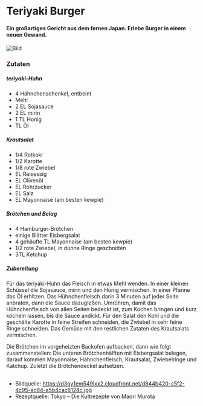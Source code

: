 # **Teriyaki Burger**

#### Ein großartiges Gericht aus dem fernen Japan. Erlebe Burger in einem neuen Gewand.
####

![Bild](https://d3gy1em549lxx2.cloudfront.net/d844b420-c5f2-4c95-ac84-a5b4cac6124c.jpg)

### Zutaten

##### teriyaki-Huhn

* 4 Hähnchenschenkel, entbeint
* Mehl
* 2 EL Sojasauce
* 2 EL mirin
* 1 TL Honig
* TL Öl

##### Krautsalat

* 1/4 Rotkokl
* 1/2 Karotte
* 1/8 rote Zwiebel
* EL Reisessig
* EL Olivenöl
* EL Rohrzucker
* EL Salz
* EL Mayonnaise (am besten kewpie)

##### Brötchen und Belag

* 4 Hamburger-Brötchen
* einige Blätter Eisbergsalat
* 4 gehäufte TL Mayonnaise (am besten kewpie)
* 1/2 rote Zwiebel, in dünne Ringe geschnitten
* 3TL Ketchup

##### Zubereitung

Für das teriyaki-Huhn das Fleisch in etwas Mehl wenden. In einer kleinen Schüssel die Sojasauce, mirin und den Honig vermischen. In einer Pfanne das Öl erhitzen. Das Hühnchenfleisch darin 3 Minuten auf jeder Seite anbraten, dann die Sauce dazugießen. Umrühren, damit das Hühnchenfleisch von allen Seiten bedeckt ist, zum Kochen bringen und kurz köcheln lassen, bis die Sauce andickt. Für den Salat den Kohl und die geschälte Karotte in feine Streifen schneiden, die Zwiebel in sehr feine Ringe schneiden. Das Gemüse mit den restlichen Zutaten des Krautsalats vermischen.

Die Brötchen im vorgeheizten Backofen aufbacken, dann wie folgt zusammenstellen: Die unteren Brötchenhälften mit Eisbergsalat belegen, darauf kommen Mayonnaise, Hähnchenfleisch, Krautsalat, Zwiebelringe und Katchup. Zuletzt die Brötchendeckel aufsetzen.

##
* Bildquelle: https://d3gy1em549lxx2.cloudfront.net/d844b420-c5f2-4c95-ac84-a5b4cac6124c.jpg
* Rezeptquelle: Tokyo – Die Kultrezepte von Maori Murota